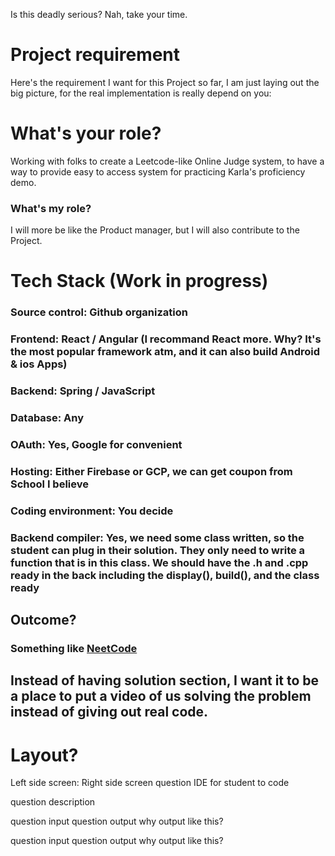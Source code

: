 Is this deadly serious? Nah, take your time.

# Project requirement

Here's the requirement I want for this Project so far, I am just laying out the big picture, for the real implementation is really depend on you:

# What's your role?

Working with folks to create a Leetcode-like Online Judge system, to have a way to provide easy to access system for practicing Karla's proficiency demo.

### What's my role?

I will more be like the Product manager, but I will also contribute to the Project.

# Tech Stack (Work in progress)

### Source control: Github organization

### Frontend: React / Angular (I recommand React more. Why? It's the most popular framework atm, and it can also build Android & ios Apps)

### Backend: Spring / JavaScript

### Database: Any

### OAuth: Yes, Google for convenient

### Hosting: Either Firebase or GCP, we can get coupon from School I believe

### Coding environment: You decide

### Backend compiler: Yes, we need some class written, so the student can plug in their solution. They only need to write a function that is in this class. We should have the .h and .cpp ready in the back including the display(), build(), and the class ready

## Outcome?

### Something like [NeetCode](https://neetcode.io/)

## Instead of having solution section, I want it to be a place to put a video of us solving the problem instead of giving out real code.

# Layout?

Left side screen: Right side screen
question IDE for student to code

question description

question input
question output
why output like this?

question input
question output
why output like this?
